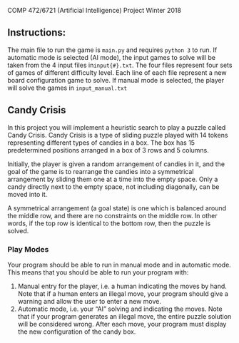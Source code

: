 COMP 472/6721 (Artificial Intelligence) Project Winter 2018

## Instructions:
The main file to run the game is `main.py` and requires `python 3` to run.
If automatic mode is selected (AI mode), the input games to solve will be taken from the 4 input files in`input{#}.txt`. 
The four files represent four sets of games of different difficulty level. Each line of each file represent a new board 
configuration game to solve. 
If manual mode is selected, the player will solve the games in `input_manual.txt`


## Candy Crisis 
In this project you will implement a heuristic search to play a puzzle called Candy Crisis. Candy Crisis is a type of
sliding puzzle played with 14 tokens representing different types of candies in a box. The box has 15 predetermined
positions arranged in a box of 3 rows and 5 columns.

Initially, the player is given a random arrangement of candies in it, and the goal of the game is to rearrange the candies
into a symmetrical arrangement by sliding them one at a time into the empty space. Only a candy directly next to the
empty space, not including diagonally, can be moved into it.

A symmetrical arrangement (a goal state) is one which is balanced around the middle row, and there are no constraints
on the middle row. In other words, if the top row is identical to the bottom row, then the puzzle is solved.

### Play Modes
Your program should be able to run in manual mode and in automatic mode. This means that you should be able to run
your program with:
1. Manual entry for the player, i.e. a human indicating the moves by hand.
Note that if a human enters an illegal move, your program should give a warning and allow the user to enter a new move.
2. Automatic mode, i.e. your “AI” solving and indicating the moves.
Note that if your program generates an illegal move, the entire puzzle solution will be considered wrong.
After each move, your program must display the new configuration of the candy box.